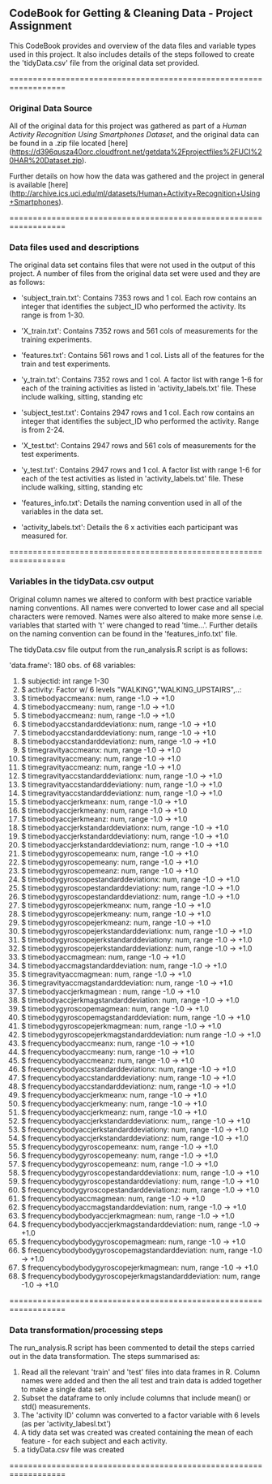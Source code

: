 ## CodeBook for Getting & Cleaning Data - Project Assignment

This CodeBook provides and overview of the data files and variable types used in this project. It also includes details of the steps followed to create the 'tidyData.csv' file from the original data set provided.


==================================================================
### Original Data Source
All of the original data for this project was gathered as part of a *Human Activity Recognition Using Smartphones Dataset*, and the original data can be found in a .zip file located [here] (https://d396qusza40orc.cloudfront.net/getdata%2Fprojectfiles%2FUCI%20HAR%20Dataset.zip).

Further details on how how the data was gathered and the project in general is available [here] (http://archive.ics.uci.edu/ml/datasets/Human+Activity+Recognition+Using+Smartphones).


==================================================================
### Data files used and descriptions
The original data set contains files that were not used in the output of this project. A number of files from the original data set were used and they are as follows:

- 'subject_train.txt': Contains 7353 rows and 1 col. Each row contains an integer that identifies the subject_ID who performed the activity. Its range is from 1-30.

- 'X_train.txt': Contains 7352 rows and 561 cols of measurements for the training experiments. 

- 'features.txt': Contains 561 rows and 1 col. Lists all of the features for the train and test experiments. 

- 'y_train.txt': Contains 7352 rows and 1 col. A factor list with range 1-6 for each of the training activities as listed in 'activity_labels.txt' file. These include walking, sitting, standing etc

- 'subject_test.txt': Contains 2947 rows and 1 col. Each row contains an integer that identifies the subject_ID who performed the activity. Range is from 2-24. 

- 'X_test.txt': Contains 2947 rows and 561 cols of measurements for the test experiments.

- 'y_test.txt': Contains 2947 rows and 1 col. A factor list with range 1-6 for each of the test activities as listed in 'activity_labels.txt' file. These include walking, sitting, standing etc

- 'features_info.txt': Details the naming convention used in all of the variables in the data set.

- 'activity_labels.txt': Details the 6 x activities each participant was measured for. 


==================================================================
### Variables in the tidyData.csv output

Original column names we altered to conform with best practice variable naming conventions. All names were converted to lower case and all special characters were removed. Names were also altered to make more sense i.e. variables that started with 't' were changed to read 'time...'. Further details on the naming convention can be found in the 'features_info.txt' file. 

The tidyData.csv file output from the run_analysis.R script is as follows:

'data.frame':	180 obs. of  68 variables:
 1. $ subjectid: int  range 1-30
 2. $ activity: Factor w/ 6 levels "WALKING","WALKING_UPSTAIRS",..:
 3. $ timebodyaccmeanx: num,  range -1.0 -> +1.0
 4. $ timebodyaccmeany: num,  range -1.0 -> +1.0
 5. $ timebodyaccmeanz: num,  range -1.0 -> +1.0
 6. $ timebodyaccstandarddeviationx: num,  range -1.0 -> +1.0
 7. $ timebodyaccstandarddeviationy: num,  range -1.0 -> +1.0
 8. $ timebodyaccstandarddeviationz: num,  range -1.0 -> +1.0
 9. $ timegravityaccmeanx: num,  range -1.0 -> +1.0
 10. $ timegravityaccmeany: num,  range -1.0 -> +1.0
 11. $ timegravityaccmeanz: num,  range -1.0 -> +1.0
 12. $ timegravityaccstandarddeviationx: num,  range -1.0 -> +1.0
 13. $ timegravityaccstandarddeviationy: num,  range -1.0 -> +1.0
 14. $ timegravityaccstandarddeviationz: num,  range -1.0 -> +1.0
 15. $ timebodyaccjerkmeanx: num,  range -1.0 -> +1.0
 16. $ timebodyaccjerkmeany: num, range -1.0 -> +1.0
 17. $ timebodyaccjerkmeanz: num,  range -1.0 -> +1.0
 18. $ timebodyaccjerkstandarddeviationx: num,  range -1.0 -> +1.0
 19. $ timebodyaccjerkstandarddeviationy: num,  range -1.0 -> +1.0
 20. $ timebodyaccjerkstandarddeviationz: num,  range -1.0 -> +1.0
 21. $ timebodygyroscopemeanx: num,  range -1.0 -> +1.0
 22. $ timebodygyroscopemeany: num,  range -1.0 -> +1.0
 23. $ timebodygyroscopemeanz: num,  range -1.0 -> +1.0
 24. $ timebodygyroscopestandarddeviationx: num,  range -1.0 -> +1.0
 25. $ timebodygyroscopestandarddeviationy: num,  range -1.0 -> +1.0
 26. $ timebodygyroscopestandarddeviationz: num,  range -1.0 -> +1.0
 27. $ timebodygyroscopejerkmeanx: num,  range -1.0 -> +1.0
 28. $ timebodygyroscopejerkmeany: num,  range -1.0 -> +1.0
 29. $ timebodygyroscopejerkmeanz: num,  range -1.0 -> +1.0
 30. $ timebodygyroscopejerkstandarddeviationx: num,  range -1.0 -> +1.0
 31. $ timebodygyroscopejerkstandarddeviationy: num,  range -1.0 -> +1.0
 32. $ timebodygyroscopejerkstandarddeviationz: num,  range -1.0 -> +1.0
 33. $ timebodyaccmagmean: num,  range -1.0 -> +1.0
 34. $ timebodyaccmagstandarddeviation: num,  range -1.0 -> +1.0
 35. $ timegravityaccmagmean: num,  range -1.0 -> +1.0
 36. $ timegravityaccmagstandarddeviation: num,  range -1.0 -> +1.0
 37. $ timebodyaccjerkmagmean : num,  range -1.0 -> +1.0
 38. $ timebodyaccjerkmagstandarddeviation: num,  range -1.0 -> +1.0
 39. $ timebodygyroscopemagmean: num,  range -1.0 -> +1.0
 40. $ timebodygyroscopemagstandarddeviation: num,  range -1.0 -> +1.0
 41. $ timebodygyroscopejerkmagmean: num,  range -1.0 -> +1.0
 42. $ timebodygyroscopejerkmagstandarddeviation: num  range -1.0 -> +1.0
 43. $ frequencybodyaccmeanx: num,  range -1.0 -> +1.0
 44. $ frequencybodyaccmeany: num,  range -1.0 -> +1.0
 45. $ frequencybodyaccmeanz: num,  range -1.0 -> +1.0
 46. $ frequencybodyaccstandarddeviationx: num,  range -1.0 -> +1.0
 47. $ frequencybodyaccstandarddeviationy: num,  range -1.0 -> +1.0
 48. $ frequencybodyaccstandarddeviationz: num,  range -1.0 -> +1.0
 49. $ frequencybodyaccjerkmeanx: num,  range -1.0 -> +1.0
 50. $ frequencybodyaccjerkmeany: num, range -1.0 -> +1.0
 51. $ frequencybodyaccjerkmeanz: num,  range -1.0 -> +1.0
 52. $ frequencybodyaccjerkstandarddeviationx: num,,  range -1.0 -> +1.0
 53. $ frequencybodyaccjerkstandarddeviationy: num,  range -1.0 -> +1.0
 54. $ frequencybodyaccjerkstandarddeviationz: num,  range -1.0 -> +1.0
 55. $ frequencybodygyroscopemeanx: num,  range -1.0 -> +1.0
 56. $ frequencybodygyroscopemeany: num,  range -1.0 -> +1.0
 57. $ frequencybodygyroscopemeanz: num,  range -1.0 -> +1.0
 58. $ frequencybodygyroscopestandarddeviationx: num,  range -1.0 -> +1.0
 59. $ frequencybodygyroscopestandarddeviationy: num,  range -1.0 -> +1.0
 60. $ frequencybodygyroscopestandarddeviationz: num,  range -1.0 -> +1.0
 61. $ frequencybodyaccmagmean: num,  range -1.0 -> +1.0
 62. $ frequencybodyaccmagstandarddeviation: num,  range -1.0 -> +1.0
 63. $ frequencybodybodyaccjerkmagmean: num,  range -1.0 -> +1.0
 64. $ frequencybodybodyaccjerkmagstandarddeviation: num,  range -1.0 -> +1.0
 65. $ frequencybodybodygyroscopemagmean: num,  range -1.0 -> +1.0
 66. $ frequencybodybodygyroscopemagstandarddeviation: num,  range -1.0 -> +1.0
 67. $ frequencybodybodygyroscopejerkmagmean: num,  range -1.0 -> +1.0
 68. $ frequencybodybodygyroscopejerkmagstandarddeviation: num,  range -1.0 -> +1.0
 

==================================================================

### Data transformation/processing steps
The run_analysis.R script has been commented to detail the steps carried out in the data transformation. The steps summarised as: 

1. Read all the relevant 'train' and 'test' files into data frames in R. Column names were added and then the all test and train data is added together to make a single data set.
2. Subset the dataframe to only include columns that include mean() or std() measurements.
3. The 'activity ID' column was converted to a factor variable with 6 levels (as per 'activity_labesl.txt')
4. A tidy data set was created was created containing the mean of each feature - for each subject and each activity.
5. a tidyData.csv file was created

==================================================================

